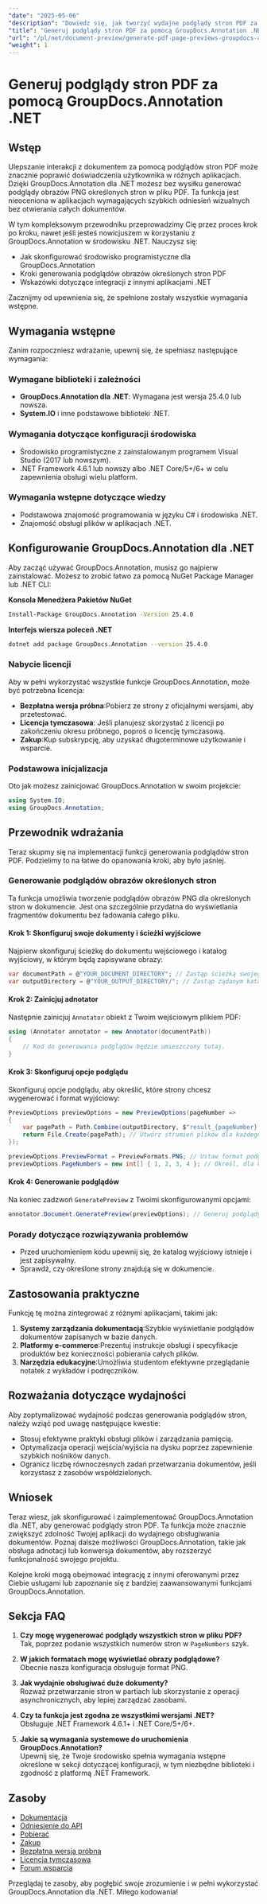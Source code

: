 ```yaml
---
"date": "2025-05-06"
"description": "Dowiedz się, jak tworzyć wydajne podglądy stron PDF za pomocą GroupDocs.Annotation dla platformy .NET. Ulepsz interakcję z dokumentami i usprawnij przepływ pracy."
"title": "Generuj podglądy stron PDF za pomocą GroupDocs.Annotation .NET&#58; Kompleksowy przewodnik"
"url": "/pl/net/document-preview/generate-pdf-page-previews-groupdocs-annotation-net/"
"weight": 1
---
```


# Generuj podglądy stron PDF za pomocą GroupDocs.Annotation .NET

## Wstęp

Ulepszanie interakcji z dokumentem za pomocą podglądów stron PDF może znacznie poprawić doświadczenia użytkownika w różnych aplikacjach. Dzięki GroupDocs.Annotation dla .NET możesz bez wysiłku generować podglądy obrazów PNG określonych stron w pliku PDF. Ta funkcja jest nieoceniona w aplikacjach wymagających szybkich odniesień wizualnych bez otwierania całych dokumentów.

W tym kompleksowym przewodniku przeprowadzimy Cię przez proces krok po kroku, nawet jeśli jesteś nowicjuszem w korzystaniu z GroupDocs.Annotation w środowisku .NET. Nauczysz się:
- Jak skonfigurować środowisko programistyczne dla GroupDocs.Annotation
- Kroki generowania podglądów obrazów określonych stron PDF
- Wskazówki dotyczące integracji z innymi aplikacjami .NET

Zacznijmy od upewnienia się, że spełnione zostały wszystkie wymagania wstępne.

## Wymagania wstępne

Zanim rozpoczniesz wdrażanie, upewnij się, że spełniasz następujące wymagania:

### Wymagane biblioteki i zależności

- **GroupDocs.Annotation dla .NET**: Wymagana jest wersja 25.4.0 lub nowsza.
- **System.IO** i inne podstawowe biblioteki .NET.

### Wymagania dotyczące konfiguracji środowiska

- Środowisko programistyczne z zainstalowanym programem Visual Studio (2017 lub nowszym).
- .NET Framework 4.6.1 lub nowszy albo .NET Core/5+/6+ w celu zapewnienia obsługi wielu platform.

### Wymagania wstępne dotyczące wiedzy

- Podstawowa znajomość programowania w języku C# i środowiska .NET.
- Znajomość obsługi plików w aplikacjach .NET.

## Konfigurowanie GroupDocs.Annotation dla .NET

Aby zacząć używać GroupDocs.Annotation, musisz go najpierw zainstalować. Możesz to zrobić łatwo za pomocą NuGet Package Manager lub .NET CLI:

**Konsola Menedżera Pakietów NuGet**
```bash
Install-Package GroupDocs.Annotation -Version 25.4.0
```

**Interfejs wiersza poleceń .NET**
```bash
dotnet add package GroupDocs.Annotation --version 25.4.0
```

### Nabycie licencji

Aby w pełni wykorzystać wszystkie funkcje GroupDocs.Annotation, może być potrzebna licencja:
- **Bezpłatna wersja próbna**:Pobierz ze strony z oficjalnymi wersjami, aby przetestować.
- **Licencja tymczasowa**: Jeśli planujesz skorzystać z licencji po zakończeniu okresu próbnego, poproś o licencję tymczasową.
- **Zakup**:Kup subskrypcję, aby uzyskać długoterminowe użytkowanie i wsparcie.

### Podstawowa inicjalizacja

Oto jak możesz zainicjować GroupDocs.Annotation w swoim projekcie:
```csharp
using System.IO;
using GroupDocs.Annotation;
```

## Przewodnik wdrażania

Teraz skupmy się na implementacji funkcji generowania podglądów stron PDF. Podzielimy to na łatwe do opanowania kroki, aby było jaśniej.

### Generowanie podglądów obrazów określonych stron

Ta funkcja umożliwia tworzenie podglądów obrazów PNG dla określonych stron w dokumencie. Jest ona szczególnie przydatna do wyświetlania fragmentów dokumentu bez ładowania całego pliku.

#### Krok 1: Skonfiguruj swoje dokumenty i ścieżki wyjściowe

Najpierw skonfiguruj ścieżkę do dokumentu wejściowego i katalog wyjściowy, w którym będą zapisywane obrazy:
```csharp
var documentPath = @"YOUR_DOCUMENT_DIRECTORY"; // Zastąp ścieżką swojego dokumentu
var outputDirectory = @"YOUR_OUTPUT_DIRECTORY/"; // Zastąp żądanym katalogiem wyjściowym
```

#### Krok 2: Zainicjuj adnotator

Następnie zainicjuj `Annotator` obiekt z Twoim wejściowym plikiem PDF:
```csharp
using (Annotator annotator = new Annotator(documentPath))
{
    // Kod do generowania podglądów będzie umieszczony tutaj.
}
```

#### Krok 3: Skonfiguruj opcje podglądu

Skonfiguruj opcje podglądu, aby określić, które strony chcesz wygenerować i format wyjściowy:
```csharp
PreviewOptions previewOptions = new PreviewOptions(pageNumber =>
{
    var pagePath = Path.Combine(outputDirectory, $"result_{pageNumber}.png");
    return File.Create(pagePath); // Utwórz strumień plików dla każdego obrazu wyjściowego
});

previewOptions.PreviewFormat = PreviewFormats.PNG; // Ustaw format podglądu na PNG.
previewOptions.PageNumbers = new int[] { 1, 2, 3, 4 }; // Określ, dla których stron chcesz wygenerować podgląd.
```

#### Krok 4: Generowanie podglądów

Na koniec zadzwoń `GeneratePreview` z Twoimi skonfigurowanymi opcjami:
```csharp
annotator.Document.GeneratePreview(previewOptions); // Generuj podglądy w oparciu o skonfigurowane opcje.
```

### Porady dotyczące rozwiązywania problemów

- Przed uruchomieniem kodu upewnij się, że katalog wyjściowy istnieje i jest zapisywalny.
- Sprawdź, czy określone strony znajdują się w dokumencie.

## Zastosowania praktyczne

Funkcję tę można zintegrować z różnymi aplikacjami, takimi jak:
1. **Systemy zarządzania dokumentacją**:Szybkie wyświetlanie podglądów dokumentów zapisanych w bazie danych.
2. **Platformy e-commerce**:Prezentuj instrukcje obsługi i specyfikacje produktów bez konieczności pobierania całych plików.
3. **Narzędzia edukacyjne**:Umożliwia studentom efektywne przeglądanie notatek z wykładów i podręczników.

## Rozważania dotyczące wydajności

Aby zoptymalizować wydajność podczas generowania podglądów stron, należy wziąć pod uwagę następujące kwestie:
- Stosuj efektywne praktyki obsługi plików i zarządzania pamięcią.
- Optymalizacja operacji wejścia/wyjścia na dysku poprzez zapewnienie szybkich nośników danych.
- Ogranicz liczbę równoczesnych zadań przetwarzania dokumentów, jeśli korzystasz z zasobów współdzielonych.

## Wniosek

Teraz wiesz, jak skonfigurować i zaimplementować GroupDocs.Annotation dla .NET, aby generować podglądy stron PDF. Ta funkcja może znacznie zwiększyć zdolność Twojej aplikacji do wydajnego obsługiwania dokumentów. Poznaj dalsze możliwości GroupDocs.Annotation, takie jak obsługa adnotacji lub konwersja dokumentów, aby rozszerzyć funkcjonalność swojego projektu.

Kolejne kroki mogą obejmować integrację z innymi oferowanymi przez Ciebie usługami lub zapoznanie się z bardziej zaawansowanymi funkcjami GroupDocs.Annotation.

## Sekcja FAQ

1. **Czy mogę wygenerować podglądy wszystkich stron w pliku PDF?**  
   Tak, poprzez podanie wszystkich numerów stron w `PageNumbers` szyk.

2. **W jakich formatach mogę wyświetlać obrazy podglądowe?**  
   Obecnie nasza konfiguracja obsługuje format PNG.

3. **Jak wydajnie obsługiwać duże dokumenty?**  
   Rozważ przetwarzanie stron w partiach lub skorzystanie z operacji asynchronicznych, aby lepiej zarządzać zasobami.

4. **Czy ta funkcja jest zgodna ze wszystkimi wersjami .NET?**  
   Obsługuje .NET Framework 4.6.1+ i .NET Core/5+/6+.

5. **Jakie są wymagania systemowe do uruchomienia GroupDocs.Annotation?**  
   Upewnij się, że Twoje środowisko spełnia wymagania wstępne określone w sekcji dotyczącej konfiguracji, w tym niezbędne biblioteki i zgodność z platformą .NET Framework.

## Zasoby

- [Dokumentacja](https://docs.groupdocs.com/annotation/net/)
- [Odniesienie do API](https://reference.groupdocs.com/annotation/net/)
- [Pobierać](https://releases.groupdocs.com/annotation/net/)
- [Zakup](https://purchase.groupdocs.com/buy)
- [Bezpłatna wersja próbna](https://releases.groupdocs.com/annotation/net/)
- [Licencja tymczasowa](https://purchase.groupdocs.com/temporary-license/)
- [Forum wsparcia](https://forum.groupdocs.com/c/annotation/) 

Przeglądaj te zasoby, aby pogłębić swoje zrozumienie i w pełni wykorzystać GroupDocs.Annotation dla .NET. Miłego kodowania!